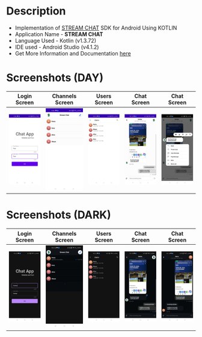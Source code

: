 # Description 

- Implementation of [STREAM CHAT](https://github.com/GetStream/stream-chat-android) SDK for Android Using KOTLIN
- Application Name - **STREAM CHAT**
- Language Used - Kotlin (v1.3.72)  
- IDE used - Android Studio (v4.1.2)  
- Get More Information and Documentation [here](https://getstream.io/)

# Screenshots (DAY)

 | Login Screen | Channels Screen | Users Screen | Chat Screen | Chat Screen | 
 --------------|------------|-------------|-----------|-----------|
 | ![](Images/img1.jpg) | ![](Images/img2.jpg)  | ![](Images/img3.jpg) | ![](Images/img6.jpg) | ![](Images/img9.jpg)
 
 # Screenshots (DARK)

 | Login Screen | Channels Screen | Users Screen | Chat Screen | Chat Screen | 
 --------------|------------|-------------|-----------|-----------|
 | ![](Images/img7.jpg) | ![](Images/img5.jpg)  | ![](Images/img4.jpg) | ![](Images/img10.jpg) | ![](Images/img8.jpg)
 
 
